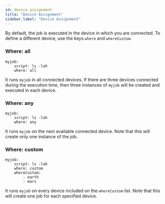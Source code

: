 ```yaml
---
id: device_assignment
title: "Device Assignment"
sidebar_label: "Device Assignment"
---
```


By default, the job is executed in the device in which you are connected. To define a different device, use the keys `where` and `whereCustom`.

### Where: all

```shell
myjob:
    script: ls -lah
    where: all
```

It runs `myjob` in all connected devices. If there are three devices connected during the execution time, then three instances of `myjob` will be created and executed in each device.

### Where: any

```shell
myjob:
    script: ls -lah
    where: any
```

It runs `myjob` on the next available connected device. Note that this will create only one instance of the job.

### Where: custom

```shell
myjob:
    script: ls -lah
    where: custom
    whereCustom:
        - earth
        - mars
```

It runs `myjob` on every device included on the `whereCustom` list. Note that this will create one job for each specified device.
